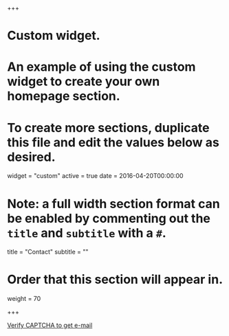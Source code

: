 +++
# Custom widget.
# An example of using the custom widget to create your own homepage section.
# To create more sections, duplicate this file and edit the values below as desired.
widget = "custom"
active = true
date = 2016-04-20T00:00:00

# Note: a full width section format can be enabled by commenting out the `title` and `subtitle` with a `#`.
title = "Contact"
subtitle = ""

# Order that this section will appear in.
weight = 70

+++

<div class="container">
					<div id="review_recaptcha"></div>
					<a id="email" href="#contact">Verify CAPTCHA to get e-mail</a>
</div>

<script src="https://ajax.googleapis.com/ajax/libs/jquery/1.12.4/jquery.min.js"></script>
<!-- <script
		src="//maxcdn.bootstrapcdn.com/bootstrap/3.3.0/js/bootstrap.min.js"></script> -->
<script src="{% static 'webcontext/js/bootstrap.min.js' %}"></script>
<script src="{% static 'webcontext/js/form_comment.js' %}"></script>
<script src="https://www.google.com/recaptcha/api.js?onload=onloadCallback&render=explicit"></script>
<script type="text/javascript">
		var onloadCallback = function() {
		    if ($('#review_recaptcha').length) {
				grecaptcha.render('review_recaptcha', {
					'sitekey' : '6LeJ-8kZAAAAAKCXsF9R6-3WS7h6-f5S5Nv4FFg8',
					'theme' : 'light',
					callback : showEmail
				});
			}
		};
		function showEmail() {
			// ideally you would do server side verification of the captcha and then the server would return the e-mail
			name = 'evermatos93';
			domain = '@gmail.com';
			document.getElementById("email").innerHTML = name + domain;
			$("#email").attr("href", 'mailto:' + name + domain);
			$('#review_recaptcha').hide();
		}
</script>
